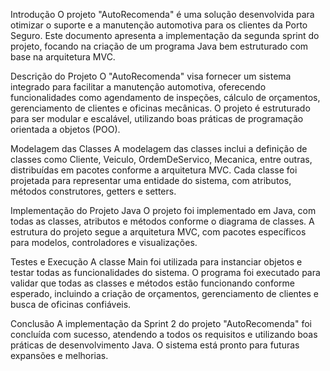 Introdução
O projeto "AutoRecomenda" é uma solução desenvolvida para otimizar o suporte e a manutenção automotiva para os clientes da Porto Seguro. Este documento apresenta a implementação da segunda sprint do projeto, focando na criação de um programa Java bem estruturado com base na arquitetura MVC.

Descrição do Projeto
O "AutoRecomenda" visa fornecer um sistema integrado para facilitar a manutenção automotiva, oferecendo funcionalidades como agendamento de inspeções, cálculo de orçamentos, gerenciamento de clientes e oficinas mecânicas. O projeto é estruturado para ser modular e escalável, utilizando boas práticas de programação orientada a objetos (POO).

Modelagem das Classes
A modelagem das classes inclui a definição de classes como Cliente, Veiculo, OrdemDeServico, Mecanica, entre outras, distribuídas em pacotes conforme a arquitetura MVC. Cada classe foi projetada para representar uma entidade do sistema, com atributos, métodos construtores, getters e setters.

Implementação do Projeto Java
O projeto foi implementado em Java, com todas as classes, atributos e métodos conforme o diagrama de classes. A estrutura do projeto segue a arquitetura MVC, com pacotes específicos para modelos, controladores e visualizações.

Testes e Execução
A classe Main foi utilizada para instanciar objetos e testar todas as funcionalidades do sistema. O programa foi executado para validar que todas as classes e métodos estão funcionando conforme esperado, incluindo a criação de orçamentos, gerenciamento de clientes e busca de oficinas confiáveis.

Conclusão
A implementação da Sprint 2 do projeto "AutoRecomenda" foi concluída com sucesso, atendendo a todos os requisitos e utilizando boas práticas de desenvolvimento Java. O sistema está pronto para futuras expansões e melhorias.